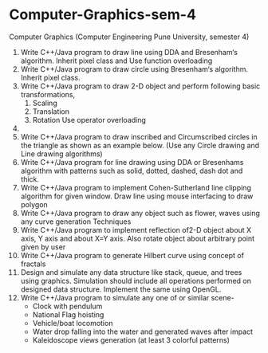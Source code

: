 # Computer-Graphics-sem-4
Computer Graphics (Computer Engineering Pune University, semester 4)
1.	Write C++/Java program to draw line using DDA and Bresenham‘s algorithm. Inherit pixel class and Use function overloading
2.	Write C++/Java program to draw circle using Bresenham‘s algorithm. Inherit pixel class.
3.	Write C++/Java program to draw 2-D object and perform following basic transformations,
    1.	Scaling
    2.	Translation
    3.	Rotation 
    Use operator overloading
4. 
5.	Write C++/Java program to draw inscribed and Circumscribed circles in the triangle as shown as an example below. (Use any Circle drawing and Line drawing algorithms) 
6.	Write C++/Java program for line drawing using DDA or Bresenhams algorithm with patterns such as solid, dotted, dashed, dash dot and thick.
7.	Write C++/Java program to implement Cohen-Sutherland line clipping algorithm for given window. Draw line using mouse interfacing to draw polygon
8.	Write C++/Java program to draw any object such as flower, waves using any curve generation Techniques
9.	Write C++/Java program to implement reflection of2-D object about X axis, Y axis and about  X=Y axis. Also rotate object about arbitrary point given by user
10.	Write C++/Java program to generate Hilbert curve using concept of fractals
11.	Design and simulate any data structure like stack, queue, and trees using graphics. Simulation should include all operations performed on designed data structure. Implement the same using OpenGL.
12.	Write C++/Java program to simulate any one of or similar scene- 
    *	Clock with pendulum
    *	National Flag hoisting
    *	Vehicle/boat locomotion
    *	Water drop falling into the water and generated waves after impact
    *	Kaleidoscope views generation (at least 3 colorful patterns)
